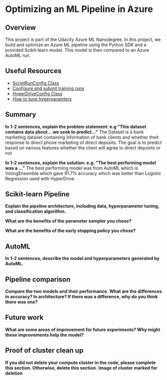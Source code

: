 # Optimizing an ML Pipeline in Azure

## Overview

This project is part of the Udacity Azure ML Nanodegree.
In this project, we build and optimize an Azure ML pipeline using the Python SDK and a provided Scikit-learn model.
This model is then compared to an Azure AutoML run.

## Useful Resources

- [ScriptRunConfig Class](https://docs.microsoft.com/en-us/python/api/azureml-core/azureml.core.scriptrunconfig?view=azure-ml-py)
- [Configure and submit training runs](https://docs.microsoft.com/en-us/azure/machine-learning/how-to-set-up-training-targets)
- [HyperDriveConfig Class](https://docs.microsoft.com/en-us/python/api/azureml-train-core/azureml.train.hyperdrive.hyperdriveconfig?view=azure-ml-py)
- [How to tune hyperparamters](https://docs.microsoft.com/en-us/azure/machine-learning/how-to-tune-hyperparameters)

## Summary

**In 1-2 sentences, explain the problem statement: e.g "This dataset contains data about... we seek to predict..."**
The Dataset is a bank marketing dataset containing information of bank clients and whether theit response to direct phone marketing of direct deposits.
The goal is to predict based on various features whether the client will agree to direct deposits or not

**In 1-2 sentences, explain the solution: e.g. "The best performing model was a ..."**
The best performing model was from AutoML which is VotingEnsemble which gave 91.7% accuracy which was better than Logistic Regression used with HyperDrive.

## Scikit-learn Pipeline

**Explain the pipeline architecture, including data, hyperparameter tuning, and classification algorithm.**

**What are the benefits of the parameter sampler you chose?**

**What are the benefits of the early stopping policy you chose?**

## AutoML

**In 1-2 sentences, describe the model and hyperparameters generated by AutoML.**

## Pipeline comparison

**Compare the two models and their performance. What are the differences in accuracy? In architecture? If there was a difference, why do you think there was one?**

## Future work

**What are some areas of improvement for future experiments? Why might these improvements help the model?**

## Proof of cluster clean up

**If you did not delete your compute cluster in the code, please complete this section. Otherwise, delete this section.**
**Image of cluster marked for deletion**
